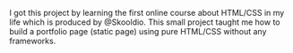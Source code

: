 I got this project by learning the first online course about HTML/CSS in my life which is produced by @Skooldio. 
This small project taught me how to build a portfolio page (static page) using pure HTML/CSS without any frameworks.
